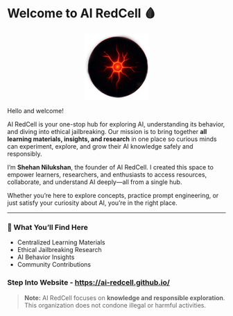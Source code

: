 # Welcome to AI RedCell 🩸
<p align="center">
  <img src="RedCell.png" alt="RedCell Logo" width="150">
</p>


Hello and welcome!  

AI RedCell is your one-stop hub for exploring AI, understanding its behavior, and diving into ethical jailbreaking. Our mission is to bring together **all learning materials, insights, and research** in one place so curious minds can experiment, explore, and grow their AI knowledge safely and responsibly.  

I’m **Shehan Nilukshan**, the founder of AI RedCell. I created this space to empower learners, researchers, and enthusiasts to access resources, collaborate, and understand AI deeply—all from a single hub.  

Whether you’re here to explore concepts, practice prompt engineering, or just satisfy your curiosity about AI, you’re in the right place.  

---

### 🔗 What You’ll Find Here
- Centralized Learning Materials  
- Ethical Jailbreaking Research  
- AI Behavior Insights  
- Community Contributions  

### Step Into Website - https://ai-redcell.github.io/

> **Note:** AI RedCell focuses on **knowledge and responsible exploration**. This organization does not condone illegal or harmful activities.
